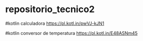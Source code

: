 # repositorio_tecnico2

#kotlin calculadora https://pl.kotl.in/pwVJ-kJN1

#kotlin conversor de temperatura https://pl.kotl.in/E48ASNm45
